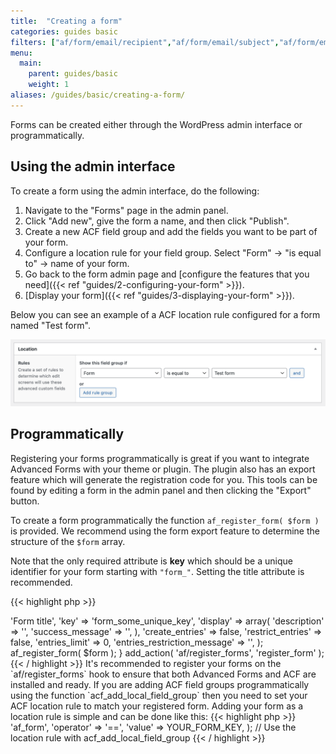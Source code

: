 ```yaml
---
title:  "Creating a form"
categories: guides basic
filters: ["af/form/email/recipient","af/form/email/subject","af/form/email/content","af/form/email/attachments","af/form/email/headers"]
menu:
  main:
    parent: guides/basic
    weight: 1
aliases: /guides/basic/creating-a-form/
---
```


Forms can be created either through the WordPress admin interface or programmatically.

## Using the admin interface

To create a form using the admin interface, do the following:

1. Navigate to the "Forms" page in the admin panel.
2. Click "Add new", give the form a name, and then click "Publish".
3. Create a new ACF field group and add the fields you want to be part of your form.
4. Configure a location rule for your field group. Select "Form" -> "is equal to" -> name of your form.
5. Go back to the form admin page and [configure the features that you need]({{< ref "guides/2-configuring-your-form" >}}).
6. [Display your form]({{< ref "guides/3-displaying-your-form" >}}).

Below you can see an example of a ACF location rule configured for a form named "Test form".

![ACF field group location rule for a form named "Test form"](/images/location-rule.png)

## Programmatically

Registering your forms programmatically is great if you want to integrate Advanced Forms with your theme or plugin. The plugin also has an export feature which will generate the registration code for you. This tools can be found by editing a form in the admin panel and then clicking the "Export" button.

To create a form programmatically the function `af_register_form( $form )` is provided. We recommend using the form export feature to determine the structure of the `$form` array.

Note that the only required attribute is **key** which should be a unique identifier for your form starting with `"form_"`. Setting the title attribute is recommended.

{{< highlight php >}}
<?php

function register_form() {
	$form = array(
	    'title' => 'Form title',
	    'key' => 'form_some_unique_key',
	    'display' => array(
	        'description' => '',
	        'success_message' => '',
	    ),
	    'create_entries' => false,
	    'restrict_entries' => false,
	    'entries_limit' => 0,
	    'entries_restriction_message' => '',
	);
	
	af_register_form( $form );
}
add_action( 'af/register_forms', 'register_form' );

{{< / highlight >}}

It's recommended to register your forms on the `af/register_forms` hook to ensure that both Advanced Forms and ACF are installed and ready.

If you are adding ACF field groups programmatically using the function `acf_add_local_field_group` then you need to set your ACF location rule to match your registered form. Adding your form as a location rule is simple and can be done like this:

{{< highlight php >}}
<?php

$acf_location_rule = array (
    'param' => 'af_form',
    'operator' => '==',
    'value' => YOUR_FORM_KEY,
);

// Use the location rule with acf_add_local_field_group
{{< / highlight >}}
